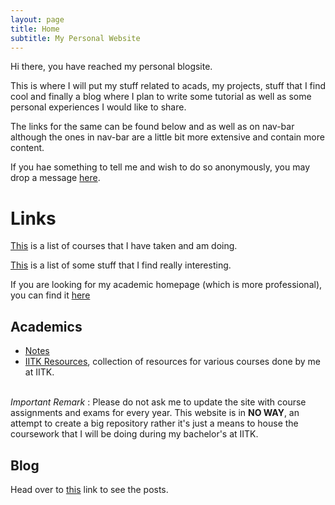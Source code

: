 ```yaml
--- 
layout: page
title: Home
subtitle: My Personal Website
---
```

Hi there, you have reached my personal blogsite.

This is where I will put my stuff related to acads, my projects, stuff that I find cool and finally a blog where I plan to write some tutorial as well as some personal experiences I would like to share. 

The links for the same can be found below and as well as on nav-bar although the ones in nav-bar are a little bit more extensive and contain more content. 

If you hae something to tell me and wish to do so anonymously, you may drop a message [here](https://docs.google.com/forms/d/e/1FAIpQLSf6Ga8lyGlxkSKbyv8kmXSSx13lL_JeHsMYpNR1p3mrczpYkA/viewform?usp=sf_link). 

# Links

[This](/blog/courses) is a list of courses that I have taken and am doing.

[This](/blog/cool_stuff) is a list of some stuff that I find really interesting. 

If you are looking for my academic homepage (which is more professional), you can find it [here](https://yatharth0610.github.io)

## Academics
* [Notes](/blog/notes)
* [IITK Resources](/blog/iitk-resources), collection of resources for various courses done by me at IITK.

\
_Important Remark_ : Please do not ask me to update the site with course assignments and exams for every year. This website is in **NO WAY**, an attempt to create a big repository rather it's just a means to house the coursework that I will be doing during my bachelor's at IITK. 

## Blog

Head over to [this](/blog/archive) link to see the posts.